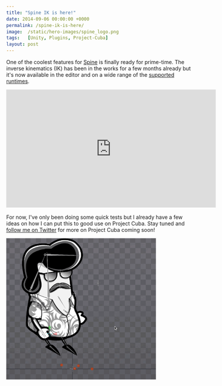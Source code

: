 ```yaml
---
title: "Spine IK is here!"
date: 2014-09-06 00:00:00 +0000
permalink: /spine-ik-is-here/
image:  /static/hero-images/spine_logo.png
tags:   [Unity, Plugins, Project-Cuba]
layout: post
---
```

One of the coolest features for <a href="http://esotericsoftware.com" target="_blank">Spine</a> is finally ready for prime-time. The inverse kinematics (IK) has been in the works for a few months already but it's now available in the editor and on a wide range of the <a href="https://github.com/EsotericSoftware/spine-runtimes" target="_blank">supported runtimes</a>.

<iframe width="560" height="315" src="https://www.youtube.com/embed/orqb4Hz4rqI" title="YouTube video player" frameborder="0" allow="accelerometer; autoplay; clipboard-write; encrypted-media; gyroscope; picture-in-picture" allowfullscreen></iframe>

For now, I've only been doing some quick tests but I already have a few ideas on how I can put this to good use on Project Cuba. Stay tuned and <a href="https://twitter.com/lpfonseca" target="_blank">follow me on Twitter</a> for more on Project Cuba coming soon!

![Jack's legs IK Test](/static/images/spine-ik-is-here/Project_Cuba_IK.gif)